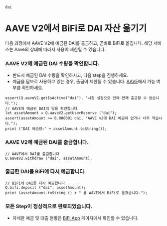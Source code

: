 ```meta-Currency
dai
```

# AAVE V2에서 BiFi로 DAI 자산 옮기기

다음 과정에서 AAVE V2에 예금된 DAI를 출금하고, 곧바로 BiFi로 옮깁니다. 해당 서비스는 Aave의 상태에 따라서 사용이 제한될 수 있습니다.

### AAVE V2에 예금된 DAI 수량을 확인합니다.

- 반드시 예금된 DAI 수량을 확인하시고, 다음 step을 진행하세요.
- 예금을 담보로 사용하고 있는 경우, 출금이 제한될 수 있습니다. [AAVE](https://app.aave.com/#/dashboard)에서 가능 여부를 확인하세요.

```output-Dynamic
assert(Q.aaveV2.getIsActive("dai"), "시장 설정으로 인해 현재 출금할 수 없습니다.");
// AAVE에 예금된 DAI의 양을 확인합니다
let assetAmount = Q.aaveV2.getUserReserve ("dai");
assert(assetAmount >= 0.000001 dai, "AAVE v2에 DAI 예금이 없거나 너무 작습니다.");
print ("DAI 예금량:" + assetAmount.toString());
```

### AAVE V2에 예금된 DAI를 출금합니다.

```taster
// AAVE에서 DAI를 출금합니다
Q.aaveV2.withdraw ("dai", assetAmount);
```

### 출금한 DAI를 BiFi에 다시 예금합니다.

```taster
// BiFi에 DAI를 다시 예금합니다
Q.bifi.deposit ("dai", assetAmount);
print (assetAmount.toString () + " 를 AAVE에서 BiFi로 옮겼습니다.");
```

### 모든 Step이 정상적으로 완료되었습니다.

- 자세한 예금 및 대출 현황은 [BiFi App](https://app.bifi.finance/) 페이지에서 확인할 수 있습니다.
